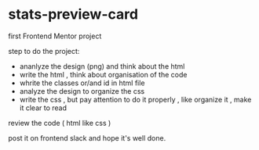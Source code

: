 # stats-preview-card
first Frontend Mentor project

step to do the project:

- ananlyze the design (png) and think about the html
- write the html , think about organisation of the code 
- whrite the classes or/and id in html file
- analyze the design to organize the css
- write the css , but pay attention to do it properly , like organize it , make it clear to read

review the code ( html like css )

post it on frontend slack and hope it's well done.
